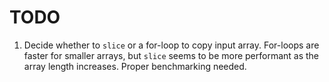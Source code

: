 TODO
====

1. Decide whether to `slice` or a for-loop to copy input array. For-loops are faster for smaller arrays, but `slice` seems to be more performant as the array length increases. Proper benchmarking needed.
